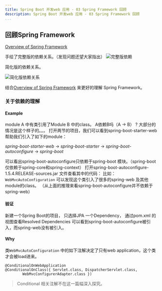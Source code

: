 ```yaml
---
title: Spring Boot 开发web 应用 - 03 Spring Framework 回顾
description: Spring Boot 开发web 应用 - 03 Spring Framework 回顾
...
```

## 回顾Spring Framework

[Overview of Spring Framework](http://docs.spring.io/spring/docs/current/spring-framework-reference/html/overview.html)

手绘了完整版的依赖关系。（发现问题还望大家指出）
![完整版依赖](http://tech.icoding.tech/Spring-Boot-And-Spring-Cloud/spring-dependency.jpg)

简化版的依赖关系。

![简化版依赖关系](http://tech.icoding.tech/Spring-Boot-And-Spring-Cloud/spring-dependency-complete.jpg)

结合[Overview of Spring Framework](http://docs.spring.io/spring/docs/current/spring-framework-reference/html/overview.html) 来更好的理解 Spring Framework。

### 关于依赖的理解
#### Example
module A 中有类引用了Module B 中的class。 A依赖B吗（A -> B） ?
大部分的情况是这个样子的。。。
打开两节的项目，我们可以看到spring-boot-starter-web 帮助我们引入了如下的module： 

*spring-boot-starter-web* -> *spring-boot-starter* -> *spring-boot-autoconfigure* -> *spring-boot*

可以看出spring-boot-autoconfigure只依赖于spring-boot 模块。（spring-boot 仅依赖于spring-core和spring-context）
打开spring-boot-autoconfigure-1.5.4.RELEASE-sources.jar 文件查看其中的代码： 比如：`WebMvcAutoConfiguration` 可以发现这个类引入了很多的spring-web 及其他module的class。 （从上面的推理来看spring-boot-autoconfigure并不依赖于spring-web）

#### 验证
新建一个Spring Boot的项目， 只选择JPA 一个Dependency， 通过pom.xml  的视图查看Resolved Dependencies 可以看到spring-boot-autoconfigure被引入，而spring-web没有被引入。

#### Why

类`WebMvcAutoConfiguration` 中的如下注解决定了只有web application，这个类才会被load进来。
```
@ConditionalOnWebApplication
@ConditionalOnClass({ Servlet.class, DispatcherServlet.class,
		WebMvcConfigurerAdapter.class })
```
> Conditional 相关注解不在这一篇幅深入探究。


